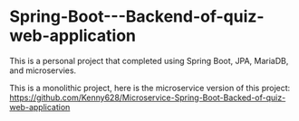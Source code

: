 ﻿# Spring-Boot---Backend-of-quiz-web-application
This is a personal project that completed using Spring Boot, JPA, MariaDB, and microservies.

This is a monolithic project, here is the microservice version of this project:
https://github.com/Kenny628/Microservice-Spring-Boot-Backed-of-quiz-web-application
